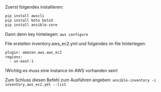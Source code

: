 Zuerst folgendes installieren:
```bash
pip install awscli
pip install boto boto3
pip install ansible-core
```

Dann denn key hintelegen:
`aws configure`

File erstellen inventory.aws_ec2.yml und folgendes im file hinterlegen:
```bash
plugin: amazon.aws.aws_ec2
regions:
  - us-east-1
```
!Wichtig es muss eine Instance im AWS vorhanden sein! 

Zum Schluss diesen Befehl zum Ausführen angeben:
`ansible-inventory -i inventory.aws_ec2.yml --list`